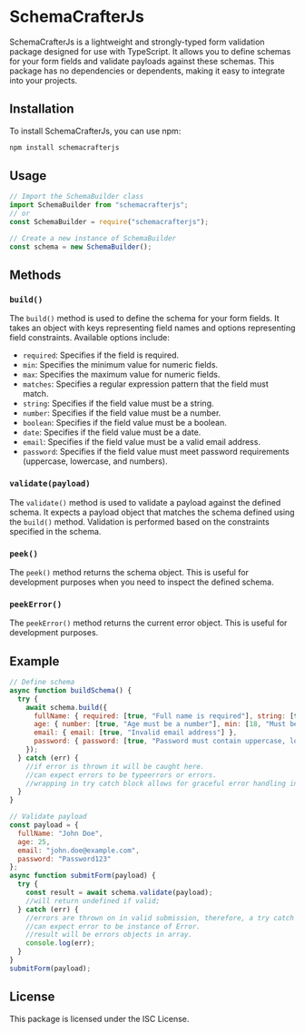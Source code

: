 # SchemaCrafterJs

SchemaCrafterJs is a lightweight and strongly-typed form validation package designed for use with TypeScript. It allows you to define schemas for your form fields and validate payloads against these schemas. This package has no dependencies or dependents, making it easy to integrate into your projects.

## Installation

To install SchemaCrafterJs, you can use npm:

```bash
npm install schemacrafterjs
```

## Usage

```javascript
// Import the SchemaBuilder class
import SchemaBuilder from "schemacrafterjs";
// or
const SchemaBuilder = require("schemacrafterjs");

// Create a new instance of SchemaBuilder
const schema = new SchemaBuilder();
```

## Methods

### `build()`

The `build()` method is used to define the schema for your form fields. It takes an object with keys representing field names and options representing field constraints. Available options include:

- `required`: Specifies if the field is required.
- `min`: Specifies the minimum value for numeric fields.
- `max`: Specifies the maximum value for numeric fields.
- `matches`: Specifies a regular expression pattern that the field must match.
- `string`: Specifies if the field value must be a string.
- `number`: Specifies if the field value must be a number.
- `boolean`: Specifies if the field value must be a boolean.
- `date`: Specifies if the field value must be a date.
- `email`: Specifies if the field value must be a valid email address.
- `password`: Specifies if the field value must meet password requirements (uppercase, lowercase, and numbers).

### `validate(payload)`

The `validate()` method is used to validate a payload against the defined schema. It expects a payload object that matches the schema defined using the `build()` method. Validation is performed based on the constraints specified in the schema.

### `peek()`

The `peek()` method returns the schema object. This is useful for development purposes when you need to inspect the defined schema.

### `peekError()`

The `peekError()` method returns the current error object. This is useful for development purposes.

## Example

```javascript
// Define schema
async function buildSchema() {
  try {
    await schema.build({
      fullName: { required: [true, "Full name is required"], string: [true, "Full Name Must Be String."], matches: [true, new RegExp(/^[A-Za-z]*$/), "Full Name Must Only Be Letters."] },
      age: { number: [true, "Age must be a number"], min: [18, "Must be at least 18 years old"] },
      email: { email: [true, "Invalid email address"] },
      password: { password: [true, "Password must contain uppercase, lowercase, and numbers"], min: {8, "Password Must Have A Min Length of 8 Characters."} }
    });
  } catch (err) {
    //if error is thrown it will be caught here.
    //can expect errors to be typeerrors or errors.
    //wrapping in try catch block allows for graceful error handling in the development process.
  }
}

// Validate payload
const payload = {
  fullName: "John Doe",
  age: 25,
  email: "john.doe@example.com",
  password: "Password123"
};
async function submitForm(payload) {
  try {
    const result = await schema.validate(payload);
    //will return undefined if valid;
  } catch (err) {
    //errors are thrown on in valid submission, therefore, a try catch block is sufficient to handle these errors. On submission success, the result will be undefined;
    //can expect error to be instance of Error.
    //result will be errors objects in array.
    console.log(err);
  }
}
submitForm(payload);
```

## License

This package is licensed under the ISC License.
